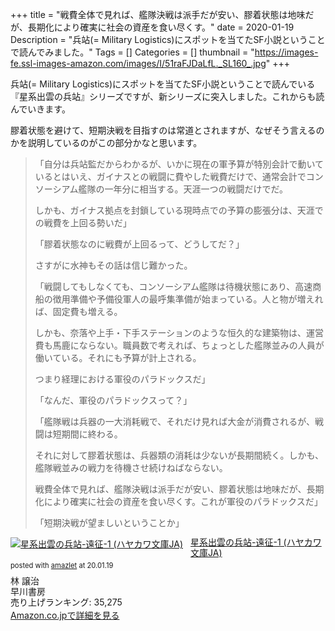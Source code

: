 +++
title = "戦費全体で見れば、艦隊決戦は派手だが安い、膠着状態は地味だが、長期化により確実に社会の資産を食い尽くす。"
date = 2020-01-19
Description = "兵站(= Military Logistics)にスポットを当てたSF小説ということで読んでみました。"
Tags = []
Categories = []
thumbnail = "https://images-fe.ssl-images-amazon.com/images/I/51raFJDaLfL._SL160_.jpg"
+++

兵站(= Military Logistics)にスポットを当てたSF小説ということで読んでいる『星系出雲の兵站』シリーズですが、新シリーズに突入しました。これからも読んでいきます。

膠着状態を避けて、短期決戦を目指すのは常道とされますが、なぜそう言えるのかを説明しているのがこの部分かなと思います。

> 「自分は兵站監だからわかるが、いかに現在の軍予算が特別会計で動いているとはいえ、ガイナスとの戦闘に費やした戦費だけで、通常会計でコンソーシアム艦隊の一年分に相当する。天涯一つの戦闘だけでだ。
> 
> しかも、ガイナス拠点を封鎖している現時点での予算の膨張分は、天涯での戦費を上回る勢いだ」
> 
> 「膠着状態なのに戦費が上回るって、どうしてだ？」
> 
> さすがに水神もその話は信じ難かった。
> 
> 「戦闘してもしなくても、コンソーシアム艦隊は待機状態にあり、高速商船の徴用準備や予備役軍人の最呼集準備が始まっている。人と物が増えれば、固定費も増える。
> 
> しかも、奈落や上手・下手ステーションのような恒久的な建築物は、運営費も馬鹿にならない。職員数で考えれば、ちょっとした艦隊並みの人員が働いている。それにも予算が計上される。
> 
> つまり経理における軍役のパラドックスだ」
> 
> 「なんだ、軍役のパラドックスって？」
> 
> 「艦隊戦は兵器の一大消耗戦で、それだけ見れば大金が消費されるが、戦闘は短期間に終わる。
> 
> それに対して膠着状態は、兵器類の消耗は少ないが長期間続く。しかも、艦隊戦並みの戦力を待機させ続けねばならない。
> 
> 戦費全体で見れば、艦隊決戦は派手だが安い、膠着状態は地味だが、長期化により確実に社会の資産を食い尽くす。これが軍役のパラドックスだ」
> 
> 「短期決戦が望ましいということか」

<div class="amazlet-box" style="margin-bottom:0px;"><div class="amazlet-image" style="float:left;margin:0px 12px 1px 0px;"><a href="https://www.amazon.co.jp/exec/obidos/ASIN/4150313911/simsnes-22/ref=nosim/" name="amazletlink" target="_blank"><img src="https://images-fe.ssl-images-amazon.com/images/I/51raFJDaLfL._SL160_.jpg" alt="星系出雲の兵站-遠征-1 (ハヤカワ文庫JA)" style="border: none;" /></a></div><div class="amazlet-info" style="line-height:120%; margin-bottom: 10px"><div class="amazlet-name" style="margin-bottom:10px;line-height:120%"><a href="https://www.amazon.co.jp/exec/obidos/ASIN/4150313911/simsnes-22/ref=nosim/" name="amazletlink" target="_blank">星系出雲の兵站-遠征-1 (ハヤカワ文庫JA)</a><div class="amazlet-powered-date" style="font-size:80%;margin-top:5px;line-height:120%">posted with <a href="https://www.amazlet.com/" title="amazlet" target="_blank">amazlet</a> at 20.01.19</div></div><div class="amazlet-detail">林 譲治 <br />早川書房 <br />売り上げランキング: 35,275<br /></div><div class="amazlet-sub-info" style="float: left;"><div class="amazlet-link" style="margin-top: 5px"><a href="https://www.amazon.co.jp/exec/obidos/ASIN/4150313911/simsnes-22/ref=nosim/" name="amazletlink" target="_blank">Amazon.co.jpで詳細を見る</a></div></div></div><div class="amazlet-footer" style="clear: left"></div></div>
